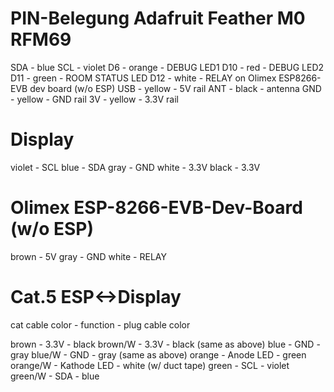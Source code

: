 # PIN-Belegung Adafruit Feather M0 RFM69

SDA - blue
SCL - violet
D6 - orange - DEBUG LED1
D10 - red - DEBUG LED2
D11 - green - ROOM STATUS LED
D12 - white - RELAY on Olimex ESP8266-EVB dev board (w/o ESP)
USB - yellow - 5V rail
ANT - black - antenna
GND - yellow - GND rail
3V - yellow - 3.3V rail

# Display

violet - SCL
blue - SDA
gray - GND
white - 3.3V
black - 3.3V

# Olimex ESP-8266-EVB-Dev-Board (w/o ESP)

brown - 5V
gray - GND
white - RELAY

# Cat.5 ESP<->Display

cat cable color - function - plug cable color

brown - 3.3V - black
brown/W - 3.3V - black (same as above)
blue - GND - gray
blue/W - GND - gray (same as above)
orange - Anode LED - green
orange/W - Kathode LED - white (w/ duct tape)
green - SCL - violet
green/W - SDA - blue
